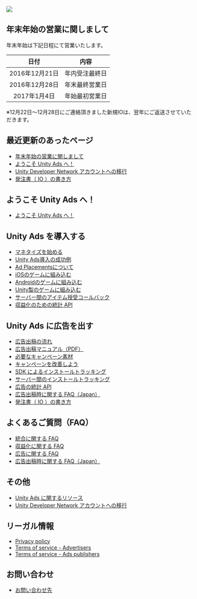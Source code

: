![](https://t.gyazo.com/teams/unity/cc72ecbb6fd9e32ede0e4936c9003713.png)

## 年末年始の営業に関しまして
年末年始は下記日程にて営業いたします。

| 日付 | 内容 |
|:------------:|:------------:|
| 2016年12月21日|年内受注最終日| 
|2016年12月28日|年末最終営業日|
|2017年1月4日|年始最初営業日|
※12月22日～12月28日にご連絡頂きました新規IOは、翌年にご返送させていただきます。

## 最近更新のあったページ
* [年末年始の営業に関しまして](https://github.com/unity3d-jp/unityads-help-jp/wiki#%E5%B9%B4%E6%9C%AB%E5%B9%B4%E5%A7%8B%E3%81%AE%E5%96%B6%E6%A5%AD%E3%81%AB%E9%96%A2%E3%81%97%E3%81%BE%E3%81%97%E3%81%A6)
* [ようこそ Unity Ads へ！](https://github.com/unity3d-jp/unityads-help-jp/wiki/Welcome-to-Unity-Ads)
* [Unity Developer Network アカウントへの移行](https://github.com/unity3d-jp/unityads-help-jp/wiki/account-migration-notice)
* [発注書（ IO ）の書き方](https://github.com/unity3d-jp/unityads-help-jp/wiki/IO)

## ようこそ Unity Ads へ！
* [ようこそ Unity Ads へ！](https://github.com/unity3d-jp/unityads-help-jp/wiki/Welcome-to-Unity-Ads)

## Unity Ads を導入する

* [マネタイズを始める](https://github.com/unity3d-jp/unityads-help-jp/wiki/start-monetizetion)
* [Unity Ads導入の成功例](https://github.com/unity3d-jp/unityads-help-jp/wiki/Designing-for-Video-Ads)
* [Ad Placementsについて](https://github.com/unity3d-jp/unityads-help-jp/wiki/Intro-to-Ad-Placements)
* [iOSのゲームに組み込む](https://github.com/unity3d-jp/unityads-help-jp/wiki/Integration-Guide-for-iOS)
* [Androidのゲームに組み込む](https://github.com/unity3d-jp/unityads-help-jp/wiki/Integration-Guide-for-Android)
* [Unity製のゲームに組み込む](https://github.com/unity3d-jp/unityads-help-jp/wiki/Integration-Guide-for-Unity)
* [サーバー間のアイテム授受コールバック](https://github.com/unity3d-jp/unityads-help-jp/wiki/s2s-redeem-callbacks)
* [収益化のための統計 API](https://github.com/unity3d-jp/unityads-help-jp/wiki/stats-api)

## Unity Ads に広告を出す

* [広告出稿の流れ](https://github.com/unity3d-jp/unityads-help-jp/wiki/adv-flow)
* <a href="https://oc.unity3d.com/index.php/s/ocI17JeNycP68Ll" target="_blank">広告出稿マニュアル（PDF）</a>
* [必要なキャンペーン素材](https://github.com/unity3d-jp/unityads-help-jp/wiki/campaign-design-guide)
* [キャンペーンを改善しよう](https://github.com/unity3d-jp/unityads-help-jp/wiki/campaign-optomization)
* [SDK によるインストールトラッキング](https://github.com/unity3d-jp/unityads-help-jp/wiki/sdk-install-tracking)
* [サーバー間のインストールトラッキング](https://github.com/unity3d-jp/unityads-help-jp/wiki/s2s-install-tracking)
* [広告の統計 API](https://github.com/unity3d-jp/unityads-help-jp/wiki/adv-stats-api)
* [広告出稿時に関する FAQ（Japan）](https://github.com/unity3d-jp/unityads-help-jp/wiki/general-faq-jp)
* [発注書（ IO ）の書き方](https://github.com/unity3d-jp/unityads-help-jp/wiki/IO)

## よくあるご質問（FAQ）

* [統合に関する FAQ](https://github.com/unity3d-jp/unityads-help-jp/wiki/general-faq)
* [収益化に関する FAQ](https://github.com/unity3d-jp/unityads-help-jp/wiki/monetization-faq)
* [広告に関する FAQ](https://github.com/unity3d-jp/unityads-help-jp/wiki/advertising-faq)
* [広告出稿時に関する FAQ（Japan）](https://github.com/unity3d-jp/unityads-help-jp/wiki/general-faq-jp)


## その他
* [Unity Ads に関するリソース](https://github.com/unity3d-jp/unityads-help-jp/wiki/resources)
* [Unity Developer Network アカウントへの移行](https://github.com/unity3d-jp/unityads-help-jp/wiki/account-migration-notice)


## リーガル情報

* [Privacy policy](https://unity3d.com/jp/legal/privacy-policy)
* [Terms of service - Advertisers](https://unity3d.com/jp/legal/ads-advertisers-terms-of-service)
* [Terms of service - Ads publishers](https://unity3d.com/jp/legal/ads-publishers-terms-of-service)

## お問い合わせ

* [お問い合わせ先](https://github.com/unity3d-jp/unityads-help-jp/wiki/contact-us)